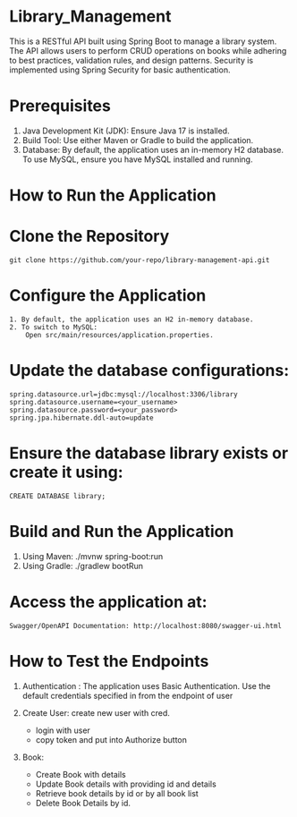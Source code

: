 # Library_Management

This is a RESTful API built using Spring Boot to manage a library system. The API allows users to perform CRUD operations
on books while adhering to best practices, validation rules, and design patterns. 
Security is implemented using Spring Security for basic authentication.

# Prerequisites
1. Java Development Kit (JDK): Ensure Java 17 is installed.
2. Build Tool: Use either Maven or Gradle to build the application.
3. Database:
   By default, the application uses an in-memory H2 database.
   To use MySQL, ensure you have MySQL installed and running.

# How to Run the Application
  # Clone the Repository
    git clone https://github.com/your-repo/library-management-api.git

  # Configure the Application

    1. By default, the application uses an H2 in-memory database.
    2. To switch to MySQL:
        Open src/main/resources/application.properties.
# Update the database configurations:
    spring.datasource.url=jdbc:mysql://localhost:3306/library
    spring.datasource.username=<your_username>
    spring.datasource.password=<your_password>
    spring.jpa.hibernate.ddl-auto=update

# Ensure the database library exists or create it using:
    CREATE DATABASE library;

# Build and Run the Application
1. Using Maven:
   ./mvnw spring-boot:run
2. Using Gradle:
   ./gradlew bootRun

# Access the application at:
    Swagger/OpenAPI Documentation: http://localhost:8080/swagger-ui.html

# How to Test the Endpoints
1. Authentication : The application uses Basic Authentication. Use the default credentials specified in from the endpoint of user

2. Create User: create new user with cred. 
   - login with user
   - copy token and put into Authorize button
3. Book:
    - Create Book with details
    - Update Book details with providing id and details
    - Retrieve book details by id or by all book list
    - Delete Book Details by id.